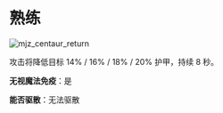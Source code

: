 # 熟练

![mjz_centaur_return](game/resource/flash3/images/spellicons/mjz_templar_assassin_proficiency.png)



攻击将降低目标  14% / 16% / 18% / 20% 护甲，持续 8 秒。

**无视魔法免疫**：是

**能否驱散**：无法驱散